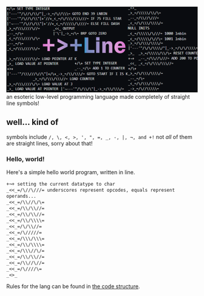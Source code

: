 ![linelang](https://github.com/cardbord/line/blob/main/line_img.png?raw=true)
an esoteric low-level programming language made completely of straight line symbols!

## well... kind of
symbols include ` /, \, <, >, ', ", =, _, -, |, ¬, and +! `
not _all_ of them are straight lines, sorry about that!

### Hello, world!

Here's a simple hello world program, written in line.

```
+¬+ setting the current datatype to char
_<<_=/\//\///= underscores represent opcodes, equals represent operands...
_<<_=/\\//\/\=
_<<_=/\\/\\//=
_<<_=/\\/\\//=
_<<_=/\\/\\\\=
_<<_=/\/\\//=
_<<_=/\/////=
_<<_=/\\\/\\\=
_<<_=/\\/\\\\=
_<<_=/\\\//\/=
_<<_=/\\/\\//=
_<<_=/\\//\//=
_<<_=/\////\=
_<>_
```

Rules for the lang can be found in [the code structure](struct.txt).
